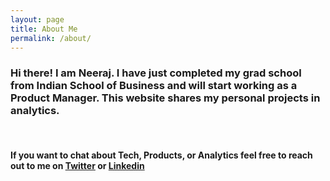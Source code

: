 ```yaml
---
layout: page
title: About Me
permalink: /about/
---
```

### Hi there! I am Neeraj.  I have just completed my grad school from Indian School of Business and will start working as a Product Manager. This website shares my personal projects in analytics.
<br/>

#### If you want to chat about Tech, Products, or Analytics feel free to reach out to me on <a href="https://twitter.com/kn_neeraj">Twitter</a> or <a href="https://www.linkedin.com/in/neerajkumar89/">Linkedin</a>

